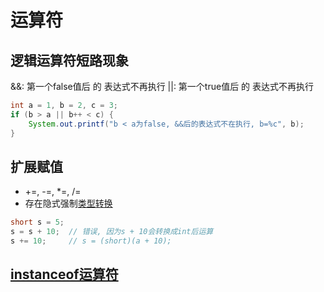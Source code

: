 # 运算符

## 逻辑运算符短路现象

&&: 第一个false值后 的 表达式不再执行
||: 第一个true值后 的 表达式不再执行

```java
int a = 1, b = 2, c = 3;
if (b > a || b++ < c) {
    System.out.printf("b < a为false, &&后的表达式不在执行, b=%c", b);
}
```

## 扩展赋值

- +=, -=, *=, /=
- 存在隐式强制[类型转换]()

```java
short s = 5;
s = s + 10;  // 错误, 因为s + 10会转换成int后运算 
s += 10;     // s = (short)(a + 10);
```


## [instanceof运算符](Java_Instanceof_Operator.md)
